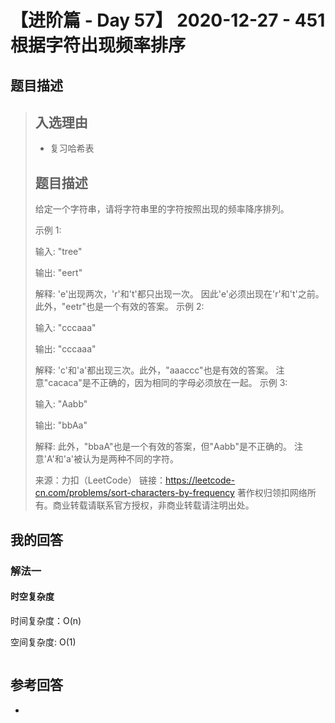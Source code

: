 # 【进阶篇 - Day 57】 2020-12-27 - 451 根据字符出现频率排序

## 题目描述

> ## 入选理由
>
> - 复习哈希表
>
> ## 题目描述
>
> 给定一个字符串，请将字符串里的字符按照出现的频率降序排列。
>
> 示例 1:
>
> 输入:
> "tree"
>
> 输出:
> "eert"
>
> 解释:
> 'e'出现两次，'r'和't'都只出现一次。
> 因此'e'必须出现在'r'和't'之前。此外，"eetr"也是一个有效的答案。
> 示例 2:
>
> 输入:
> "cccaaa"
>
> 输出:
> "cccaaa"
>
> 解释:
> 'c'和'a'都出现三次。此外，"aaaccc"也是有效的答案。
> 注意"cacaca"是不正确的，因为相同的字母必须放在一起。
> 示例 3:
>
> 输入:
> "Aabb"
>
> 输出:
> "bbAa"
>
> 解释:
> 此外，"bbaA"也是一个有效的答案，但"Aabb"是不正确的。
> 注意'A'和'a'被认为是两种不同的字符。
>
> 来源：力扣（LeetCode）
> 链接：https://leetcode-cn.com/problems/sort-characters-by-frequency
> 著作权归领扣网络所有。商业转载请联系官方授权，非商业转载请注明出处。

## 我的回答

### 解法一

#### 时空复杂度

时间复杂度：O(n)

空间复杂度:   O(1)

```js

```



## 参考回答

- 
